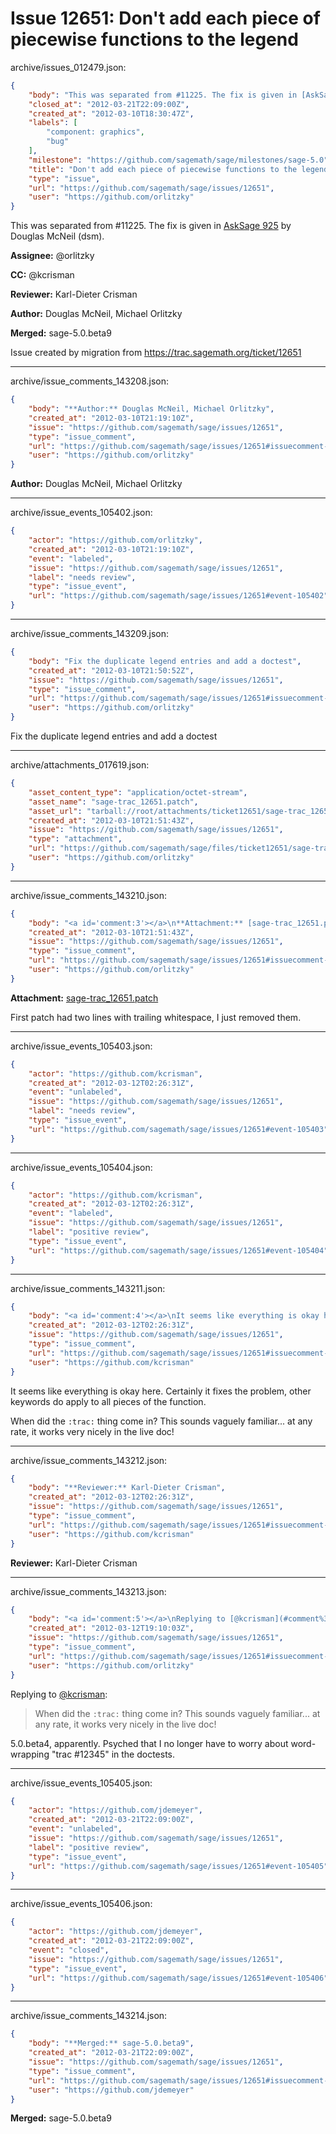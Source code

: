# Issue 12651: Don't add each piece of piecewise functions to the legend

archive/issues_012479.json:
```json
{
    "body": "This was separated from #11225. The fix is given in [AskSage 925](http://ask.sagemath.org/question/925/piecewise-functions-and-legend-label) by Douglas McNeil (dsm).\n\n\n**Assignee:** @orlitzky\n\n**CC:**  @kcrisman\n\n**Reviewer:** Karl-Dieter Crisman\n\n**Author:** Douglas McNeil, Michael Orlitzky\n\n**Merged:** sage-5.0.beta9\n\nIssue created by migration from https://trac.sagemath.org/ticket/12651\n\n",
    "closed_at": "2012-03-21T22:09:00Z",
    "created_at": "2012-03-10T18:30:47Z",
    "labels": [
        "component: graphics",
        "bug"
    ],
    "milestone": "https://github.com/sagemath/sage/milestones/sage-5.0",
    "title": "Don't add each piece of piecewise functions to the legend",
    "type": "issue",
    "url": "https://github.com/sagemath/sage/issues/12651",
    "user": "https://github.com/orlitzky"
}
```
This was separated from #11225. The fix is given in [AskSage 925](http://ask.sagemath.org/question/925/piecewise-functions-and-legend-label) by Douglas McNeil (dsm).


**Assignee:** @orlitzky

**CC:**  @kcrisman

**Reviewer:** Karl-Dieter Crisman

**Author:** Douglas McNeil, Michael Orlitzky

**Merged:** sage-5.0.beta9

Issue created by migration from https://trac.sagemath.org/ticket/12651





---

archive/issue_comments_143208.json:
```json
{
    "body": "**Author:** Douglas McNeil, Michael Orlitzky",
    "created_at": "2012-03-10T21:19:10Z",
    "issue": "https://github.com/sagemath/sage/issues/12651",
    "type": "issue_comment",
    "url": "https://github.com/sagemath/sage/issues/12651#issuecomment-143208",
    "user": "https://github.com/orlitzky"
}
```

**Author:** Douglas McNeil, Michael Orlitzky



---

archive/issue_events_105402.json:
```json
{
    "actor": "https://github.com/orlitzky",
    "created_at": "2012-03-10T21:19:10Z",
    "event": "labeled",
    "issue": "https://github.com/sagemath/sage/issues/12651",
    "label": "needs review",
    "type": "issue_event",
    "url": "https://github.com/sagemath/sage/issues/12651#event-105402"
}
```



---

archive/issue_comments_143209.json:
```json
{
    "body": "Fix the duplicate legend entries and add a doctest",
    "created_at": "2012-03-10T21:50:52Z",
    "issue": "https://github.com/sagemath/sage/issues/12651",
    "type": "issue_comment",
    "url": "https://github.com/sagemath/sage/issues/12651#issuecomment-143209",
    "user": "https://github.com/orlitzky"
}
```

Fix the duplicate legend entries and add a doctest



---

archive/attachments_017619.json:
```json
{
    "asset_content_type": "application/octet-stream",
    "asset_name": "sage-trac_12651.patch",
    "asset_url": "tarball://root/attachments/ticket12651/sage-trac_12651.patch",
    "created_at": "2012-03-10T21:51:43Z",
    "issue": "https://github.com/sagemath/sage/issues/12651",
    "type": "attachment",
    "url": "https://github.com/sagemath/sage/files/ticket12651/sage-trac_12651.patch",
    "user": "https://github.com/orlitzky"
}
```



---

archive/issue_comments_143210.json:
```json
{
    "body": "<a id='comment:3'></a>\n**Attachment:** [sage-trac_12651.patch](https://github.com/sagemath/sage/files/ticket12651/sage-trac_12651.patch)\n\nFirst patch had two lines with trailing whitespace, I just removed them.",
    "created_at": "2012-03-10T21:51:43Z",
    "issue": "https://github.com/sagemath/sage/issues/12651",
    "type": "issue_comment",
    "url": "https://github.com/sagemath/sage/issues/12651#issuecomment-143210",
    "user": "https://github.com/orlitzky"
}
```

<a id='comment:3'></a>
**Attachment:** [sage-trac_12651.patch](https://github.com/sagemath/sage/files/ticket12651/sage-trac_12651.patch)

First patch had two lines with trailing whitespace, I just removed them.



---

archive/issue_events_105403.json:
```json
{
    "actor": "https://github.com/kcrisman",
    "created_at": "2012-03-12T02:26:31Z",
    "event": "unlabeled",
    "issue": "https://github.com/sagemath/sage/issues/12651",
    "label": "needs review",
    "type": "issue_event",
    "url": "https://github.com/sagemath/sage/issues/12651#event-105403"
}
```



---

archive/issue_events_105404.json:
```json
{
    "actor": "https://github.com/kcrisman",
    "created_at": "2012-03-12T02:26:31Z",
    "event": "labeled",
    "issue": "https://github.com/sagemath/sage/issues/12651",
    "label": "positive review",
    "type": "issue_event",
    "url": "https://github.com/sagemath/sage/issues/12651#event-105404"
}
```



---

archive/issue_comments_143211.json:
```json
{
    "body": "<a id='comment:4'></a>\nIt seems like everything is okay here.  Certainly it fixes the problem, other keywords do apply to all pieces of the function.\n\nWhen did the `:trac:` thing come in?  This sounds vaguely familiar... at any rate, it works very nicely in the live doc!",
    "created_at": "2012-03-12T02:26:31Z",
    "issue": "https://github.com/sagemath/sage/issues/12651",
    "type": "issue_comment",
    "url": "https://github.com/sagemath/sage/issues/12651#issuecomment-143211",
    "user": "https://github.com/kcrisman"
}
```

<a id='comment:4'></a>
It seems like everything is okay here.  Certainly it fixes the problem, other keywords do apply to all pieces of the function.

When did the `:trac:` thing come in?  This sounds vaguely familiar... at any rate, it works very nicely in the live doc!



---

archive/issue_comments_143212.json:
```json
{
    "body": "**Reviewer:** Karl-Dieter Crisman",
    "created_at": "2012-03-12T02:26:31Z",
    "issue": "https://github.com/sagemath/sage/issues/12651",
    "type": "issue_comment",
    "url": "https://github.com/sagemath/sage/issues/12651#issuecomment-143212",
    "user": "https://github.com/kcrisman"
}
```

**Reviewer:** Karl-Dieter Crisman



---

archive/issue_comments_143213.json:
```json
{
    "body": "<a id='comment:5'></a>\nReplying to [@kcrisman](#comment%3A4):\n> When did the `:trac:` thing come in?  This sounds vaguely familiar... at any rate, it works very nicely in the live doc!\n\n5.0.beta4, apparently. Psyched that I no longer have to worry about word-wrapping \"trac #12345\" in the doctests.",
    "created_at": "2012-03-12T19:10:03Z",
    "issue": "https://github.com/sagemath/sage/issues/12651",
    "type": "issue_comment",
    "url": "https://github.com/sagemath/sage/issues/12651#issuecomment-143213",
    "user": "https://github.com/orlitzky"
}
```

<a id='comment:5'></a>
Replying to [@kcrisman](#comment%3A4):
> When did the `:trac:` thing come in?  This sounds vaguely familiar... at any rate, it works very nicely in the live doc!

5.0.beta4, apparently. Psyched that I no longer have to worry about word-wrapping "trac #12345" in the doctests.



---

archive/issue_events_105405.json:
```json
{
    "actor": "https://github.com/jdemeyer",
    "created_at": "2012-03-21T22:09:00Z",
    "event": "unlabeled",
    "issue": "https://github.com/sagemath/sage/issues/12651",
    "label": "positive review",
    "type": "issue_event",
    "url": "https://github.com/sagemath/sage/issues/12651#event-105405"
}
```



---

archive/issue_events_105406.json:
```json
{
    "actor": "https://github.com/jdemeyer",
    "created_at": "2012-03-21T22:09:00Z",
    "event": "closed",
    "issue": "https://github.com/sagemath/sage/issues/12651",
    "type": "issue_event",
    "url": "https://github.com/sagemath/sage/issues/12651#event-105406"
}
```



---

archive/issue_comments_143214.json:
```json
{
    "body": "**Merged:** sage-5.0.beta9",
    "created_at": "2012-03-21T22:09:00Z",
    "issue": "https://github.com/sagemath/sage/issues/12651",
    "type": "issue_comment",
    "url": "https://github.com/sagemath/sage/issues/12651#issuecomment-143214",
    "user": "https://github.com/jdemeyer"
}
```

**Merged:** sage-5.0.beta9
